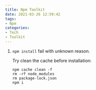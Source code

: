 ```yaml
---
title: Npm Toolkit
date: 2021-03-26 12:59:42
tags:
- Npm
categories:
- Tech
- Toolkit
---
```


1. `npm install` fail with unknown reason.

    Try clean the cache before installation:
    ```
    npm cache clean -f
    rm -rf node_modules
    rm package-lock.json
    npm i
    ```